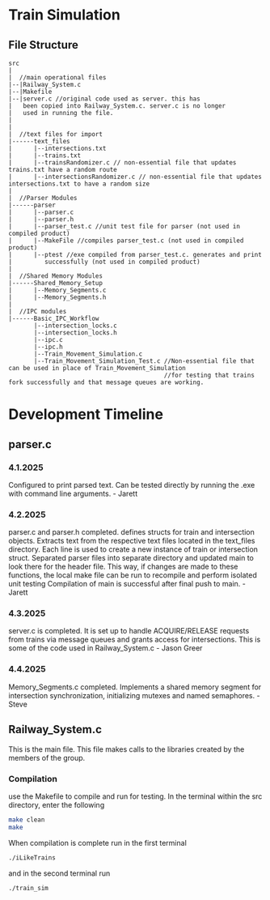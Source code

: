 # Train Simulation
## File Structure
```
src
|
|  //main operational files
|--|Railway_System.c
|--|Makefile
|--|server.c //original code used as server. this has 
|   been copied into Railway_System.c. server.c is no longer
|   used in running the file.
|
|
|  //text files for import
|------text_files
|      |--intersections.txt
|      |--trains.txt
|      |--trainsRandomizer.c // non-essential file that updates trains.txt have a random route
|      |--intersectionsRandomizer.c // non-essential file that updates intersections.txt to have a random size
|
|  //Parser Modules
|------parser
|      |--parser.c
|      |--parser.h
|      |--parser_test.c //unit test file for parser (not used in compiled product)
|      |--MakeFile //compiles parser_test.c (not used in compiled product)
|      |--ptest //exe compiled from parser_test.c. generates and print
|         successfully (not used in compiled product)
|
|  //Shared Memory Modules 
|------Shared_Memory_Setup
|      |--Memory_Segments.c
|      |--Memory_Segments.h
|
|  //IPC modules
|------Basic_IPC_Workflow
       |--intersection_locks.c
       |--intersection_locks.h
       |--ipc.c
       |--ipc.h
       |--Train_Movement_Simulation.c
       |--Train_Movement_Simulation_Test.c //Non-essential file that can be used in place of Train_Movement_Simulation 
                                           //for testing that trains fork successfully and that message queues are working.
```

# Development Timeline
## parser.c
### 4.1.2025
Configured to print parsed text. Can be tested directly by running the .exe with command line arguments. - Jarett
### 4.2.2025
parser.c and parser.h completed. defines structs for train and intersection objects. Extracts text from the respective text files located in the text_files directory. Each line is used to create a new instance of train or intersection struct.
Separated parser files into separate directory and updated main to look there for the header file. This way, if changes are made to these functions, the local make file can be run to recompile and perform isolated unit testing
Compilation of main is successful after final push to main. - Jarett
### 4.3.2025
server.c is completed. It is set up to handle ACQUIRE/RELEASE requests from trains via message queues and grants access for intersections. This is some of the code used in Railway_System.c - Jason Greer
### 4.4.2025
Memory_Segments.c completed. Implements a shared memory segment for intersection synchronization, initializing mutexes and named semaphores. - Steve
## Railway_System.c
This is the main file. This file makes calls to the libraries created by the members of the group.
### Compilation
use the Makefile to compile and run for testing. In the terminal within the src directory, enter the following
```bash
make clean
make
```
When compilation is complete run in the first terminal
```bash
./iLikeTrains
```
and in the second terminal run
```bash
./train_sim
```
